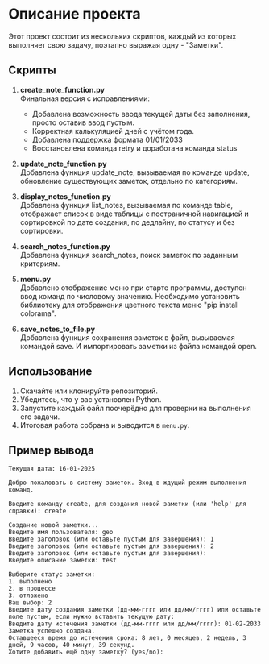 # Описание проекта

Этот проект состоит из нескольких скриптов, каждый из которых выполняет свою задачу, поэтапно выражая одну - "Заметки".

## Скрипты

1. **create_note_function.py**  
   Финальная версия с исправлениями:
    - Добавлена возможность ввода текущей даты без заполнения, просто оставив ввод пустым.
    - Корректная калькуляцией дней с учётом года.
    - Добавлена поддержка формата 01/01/2033
    - Восстановлена команда retry и доработана команда status

2. **update_note_function.py**  
    Добавлена функция update_note, вызываемая по команде update, обновление существующих заметок, отдельно по категориям.

3. **display_notes_function.py**  
    Добавлена функция list_notes, вызываемая по команде table, отображает список в виде таблицы с постраничной 
    навигацией и сортировкой по дате создания, по дедлайну, по статусу и без сортировки.

4. **search_notes_function.py**  
    Добавлена функция search_notes, поиск заметок по заданным критериям.

5. **menu.py**  
    Добавлено отображение меню при старте программы, доступен ввод команд по числовому значению. Необходимо установить 
    библиотеку для отображения цветного текста меню "pip install colorama".   

6. **save_notes_to_file.py**  
    Добавлена функция сохранения заметок в файл, вызываемая командой save. И импортировать заметки из файла командой open.
   
## Использование

1. Скачайте или клонируйте репозиторий.
2. Убедитесь, что у вас установлен Python.
3. Запустите каждый файл поочерёдно для проверки на выполнения его задачи.
4. Итоговая работа собрана и выводится в `menu.py`.

## Пример вывода

```plaintext
Текущая дата: 16-01-2025

Добро пожаловать в систему заметок. Вход в ждущий режим выполнения команд.

Введите команду create, для создания новой заметки (или 'help' для справки): create

Создание новой заметки...
Введите имя пользователя: geo
Введите заголовок (или оставьте пустым для завершения): 1
Введите заголовок (или оставьте пустым для завершения): 2
Введите заголовок (или оставьте пустым для завершения): 
Введите описание заметки: test

Выберите статус заметки:
1. выполнено
2. в процессе
3. отложено
Ваш выбор: 2
Введите дату создания заметки (дд-мм-гггг или дд/мм/гггг) или оставьте поле пустым, если нужно вставить текущую дату: 
Введите дату истечения заметки (дд-мм-гггг или дд/мм/гггг): 01-02-2033
Заметка успешно создана.
Оставшееся время до истечения срока: 8 лет, 0 месяцев, 2 недель, 3 дней, 9 часов, 40 минут, 39 секунд.
Хотите добавить ещё одну заметку? (yes/no): 
